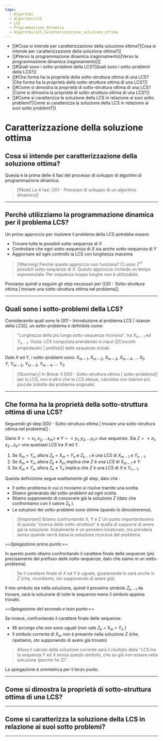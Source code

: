 ```yaml
---
tags:
  - Algoritmi
  - Algoritmi/LCS
  - LCS
  - Programmazione_dinamica
  - Algoritmi/LCS_Caratterizzazione_soluzione_ottima
---
```

- [[#Cosa si intende per caratterizzazione della soluzione ottima?|Cosa si intende per caratterizzazione della soluzione ottima?]]
- [[#Verso la programmazione dinamica (ragionamento)|Verso la programmazione dinamica (ragionamento)]]
- [[#Quali sono i sotto-problemi della LCS?|Quali sono i sotto-problemi della LCS?]]
- [[#Che forma ha la proprietà della sotto-struttura ottima di una LCS?|Che forma ha la proprietà della sotto-struttura ottima di una LCS?]]
- [[#Come si dimostra la proprietà di sotto-struttura ottima di una LCS?|Come si dimostra la proprietà di sotto-struttura ottima di una LCS?]]
- [[#Come si caratterizza la soluzione della LCS in relazione ai suoi sotto problemi?|Come si caratterizza la soluzione della LCS in relazione ai suoi sotto problemi?]]

# Caratterizzazione della soluzione ottima

## Cosa si intende per caratterizzazione della soluzione ottima?

Questa è la prima delle 4 fasi del processo di sviluppo di algoritmi di programmazione dinamica.

> [!Note] Le 4 fasi:
> [[01 - Processo di sviluppo di un algoritmo dinamico]]

---
## Perchè utilizziamo la programmazione dinamica per il problema LCS?

Un primo approccio per risolvere il problema della LCS potrebbe essere:
- Trovare tutte le possibili sotto-sequenze di $X$
- Controllare che ogni sotto-sequenza di $X$ sia anche sotto-sequenza di $Y$ 
- Aggiornare ad ogni controllo la LCS con lunghezza massima

> [!Warning] Perchè questo approccio non funziona?
> Ci sono $2^m$ possibili sotto-sequenze di $X$. Questo approccio richiede un tempo esponenziale. Per sequenza troppo lunghe non è utilizzabile.

Proviamo quindi a seguire gli step necessari per [[00 - Sotto-struttura ottima | trovare una sotto-struttura ottima nel problema]].

---
## Quali sono i sotto-problemi della LCS?

Considerando quali sono le [[01 - Introduzione al problema LCS | istanze della LCS]], un sotto-problema è definibile come:

> "Lunghezza della più lunga sotto-sequenza ricorsiva", tra $X_{m-1}$ ed $Y_{n-1}$.
> Ossia: LCS computata prendendo in input i[[Concetti propedeutici | prefissi]] delle sequenze iniziali.

Date $X$ ed $Y$, i sotto-problemi sono:
$X_{m-1}$, $X_{m-2}$, $X_{m-3}$, $X_{m-4}$, ... $X_{0}$  
$Y$, $Y_{m-2}$, $Y_{m-3}$, $Y_{m-4}$, ... $Y_{0}$  

> [!Summary] In Breve:
> Il [[00 - Sotto-struttura ottima | sotto-problema]] per la LCS, non è altro che
> la LCS stessa, calcolata con istanze più piccole (ridotte dal problema originale).

---
## Che forma ha la proprietà della sotto-struttura ottima di una LCS?

Seguendo gli step [[00 - Sotto-struttura ottima | trovare una sotto-struttura ottima nel problema]] :

Siano $X = <x_1, x_2, ... x_m>$ e $Y=<y_1, y_2, ... y_n>$ due sequenze.
Sia $Z= <z_1, z_2 ... z_k>$ una qualsiasi LCS tra $X$ ed $Y$.

1. Se $X_m$ = $Y_n$, allora $Z_k$ = $X_m$ = $Y_n$  e $Z_{k-1}$ è una LCS di $X_{m-1}$ e $Y_{n-1}$.
2. Se $X_m$ $\neq$ $Y_n$, allora $Z_k$ ${\neq}$ $X_m$  implica che $Z$ è una LCS di $X_{m-1}$ e $Y$.
3. Se $X_m$ $\neq$ $Y_n$, allora $Z_k$ ${\neq}$ $Y_n$  implica che $Z$ è una LCS di $X$ e $Y_{n-1}$.

Questa definizione segue esattamente gli step, dato che :

- Il sotto-problema in cui ci troviamo si risolve tramite una scelta.
- Stiamo generando dei sotto-problemi ad ogni scelta
- Stiamo supponendo di conoscere già la soluzione $Z$ (dato che confrontiamo con il valore $Z_{k}$ ).
- Le soluzioni dei sotto-problemi sono ottime (questo lo dimostreremo).

> [!Important] Stiamo confrontando X, Y e Z
> Un punto importantissimo di questa "ricerca della sotto-struttura" è quella di supporre di avere già la soluzione. Inizialmente è un pensiero innaturale, ma prenderà senso quando verrà stesa la soluzione ricorsiva del problema.

==*Spiegazione primo punto:*==

In questo punto stiamo confrontando il carattere finale delle sequenze (più precisamente del prefisso delle sotto-sequenze, dato che siamo in un sotto-problema). 

> Se il carattere finale di $X$ ed $Y$ è uguale, giustamente lo sarà anche in $Z$ (che, ricordiamo, sto supponendo di avere già).

Il mio simbolo sta nella soluzione, quindi il prossimo simbolo $Z_{k-1}$ da trovare, sarà la soluzione di tutte le sequenze meno il simbolo appena trovato.

==*Spiegazione del secondo e tezo punto:*==

Se invece, confrontando il carattere finale delle sequenze:
- Mi accorgo che non sono uguali (non vale $Z_k$ = $X_m$ = $Y_n$ ) 
- Il simbolo corrente di $X_{m}$ non è presente nella soluzione $Z$ (che, ripetiamo, sto supponendo di avere già trovato)

> Allora il calcolo della soluzione corrente sarà il risultato della "LCS tra la sequenza Y ed X senza questo simbolo, che so già non essere nella soluzione (perchè ho Z)".

La spiegazione è simmetrica per il terzo punto.

--- 

## Come si dimostra la proprietà di sotto-struttura ottima di una LCS?

---

## Come si caratterizza la soluzione della LCS in relazione ai suoi sotto problemi?

---
